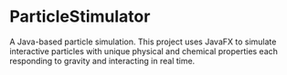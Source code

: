 # ParticleStimulator
A Java-based particle simulation. This project uses JavaFX to simulate interactive particles with unique physical and chemical properties each responding to gravity and interacting in real time.
